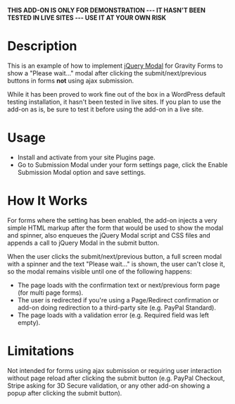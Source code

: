 **THIS ADD-ON IS ONLY FOR DEMONSTRATION --- IT HASN'T BEEN TESTED IN LIVE SITES --- USE IT AT YOUR OWN RISK**

# Description

This is an example of how to implement [jQuery Modal](https://jquerymodal.com/) for Gravity Forms to show a "Please wait..." modal after clicking the submit/next/previous buttons in forms **not** using ajax submission.

While it has been proved to work fine out of the box in a WordPress default testing installation, it hasn't been tested in live sites. If you plan to use the add-on as is, be sure to test it before using the add-on in a live site.

# Usage

- Install and activate from your site Plugins page.
- Go to Submission Modal under your form settings page, click the Enable Submission Modal option and save settings.

# How It Works

For forms where the setting has been enabled, the add-on injects a very simple HTML markup after the form that would be used to show the modal and spinner, also enqueues the jQuery Modal script and CSS files and appends a call to jQuery Modal in the submit button.

When the user clicks the submit/next/previous button, a full screen modal with a spinner and the text "Please wait..." is shown, the user can't close it, so the modal remains visible until one of the following happens:

- The page loads with the confirmation text or next/previous form page (for multi page forms).
- The user is redirected if you're using a Page/Redirect confirmation or add-on doing redirection to a third-party site (e.g. PayPal Standard).
- The page loads with a validation error (e.g. Required field was left empty).

# Limitations

Not intended for forms using ajax submission or requiring user interaction without page reload after clicking the submit button (e.g. PayPal Checkout, Stripe asking for 3D Secure validation, or any other add-on showing a popup after clicking the submit button).